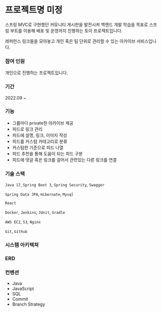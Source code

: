 # 프로젝트명 미정

스프링 MVC로 구현했던 커뮤니티 게시판을 발전시켜 백엔드 개발 학습을 목표로 스프링 부트를 이용해 배포 및 운영까지 진행하는 토이 프로젝트입니다.

레퍼런스 링크들을 모아놓고 개인 혹은 팀 단위로 관리할 수 있는 아카이브 서비스입니다.

### 참여 인원

개인으로 진행하는 프로젝트입니다.

### 기간

2022.09 ~

### 기능

- 그룹마다 private한 아카이브 제공
- 피드로 링크 관리
- 피드에 설명, 링크, 이미지 작성
- 피드를 커스텀 카테고리로 분류
- 커스텀한 기준으로 피드 나열
- 피드 추천을 통해 도움이 되는 피드 구분
- 피드에 댓글 혹은 링크를 걸어서 관련있는 다른 링크를 연결

### 기술 스택

`Java 17`, `Spring Boot 3`, `Spring Security`, `Swagger`

`Spring Data JPA`, `Hibernate`, `Mysql`

`React`

`Docker`, `Jenkins`, `JUnit`, `Gradle`

`AWS EC2`, `S3`, `Nginx`

`Git`, `Github`

### 시스템 아키텍쳐

### ERD

### 컨벤션

- Java
- JavaScript
- SQL
- Commit
- Branch Strategy
